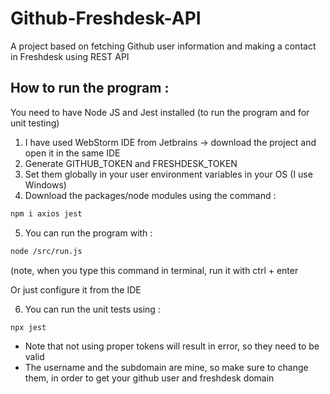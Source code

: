# Github-Freshdesk-API

A project based on fetching Github user information and making a contact in Freshdesk using REST API
## How to run the program : 
You need to have Node JS and Jest installed (to run the program and for unit testing)
1) I have used WebStorm IDE from Jetbrains -> download the project and open it in the same IDE
2) Generate GITHUB_TOKEN and FRESHDESK_TOKEN
3) Set them globally in your user environment variables in your OS (I use Windows)
4) Download the packages/node modules using the command : 
```bash
npm i axios jest
```

5) You can run the program with :
```bash
node /src/run.js
```
(note, when you type this command in terminal, run it with ctrl + enter

Or just configure it from the IDE


6) You can run the unit tests using :
```bash
npx jest
```

- Note that not using proper tokens will result in error, so they need to be valid 
- The username and the subdomain are mine, so make sure to change them, in order to get your github user and freshdesk domain
